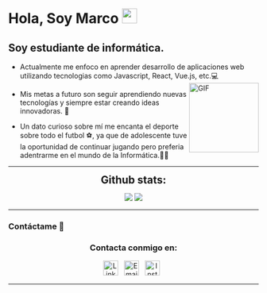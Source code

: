 # Hola, Soy Marco <img width="30px" src="https://media.tenor.com/images/3b388fe03da271d2674faf85eb7c3fcd/tenor.gif" />


## Soy estudiante de informática.

-  Actualmente me enfoco en aprender desarrollo de aplicaciones web utilizando tecnologias como Javascript, React, Vue.js, etc.💻
  <img align="right" alt="GIF" height="140px" 
    src="https://media0.giphy.com/media/v1.Y2lkPTc5MGI3NjExdmM4ZHRpcGMzMGEydWZhaGR1NGxnMTYwODN4enJnMzgxdHJ2N3E1ZyZlcD12MV9pbnRlcm5hbF9naWZfYnlfaWQmY3Q9Zw/Y4ak9Ki2GZCbJxAnJD/giphy.gif" />
  
-  Mis metas a futuro son seguir aprendiendo nuevas tecnologías y siempre estar creando ideas innovadoras. 💪
  

-  Un dato curioso sobre mí me encanta el deporte sobre todo el futbol ⚽​, ya que de adolescente tuve la oportunidad de continuar jugando pero preferia adentrarme en el mundo de la Informática.​👨‍💻
  

 ---

 <div align="center">
<h2 align="center" style="margin: 5px 10px;">Github stats:</h2> 

[![](https://github-readme-stats.vercel.app/api?username=WhiteCascade&show_icons=true&theme=tokyonight&hide_border=true&locale=en)](https://github.com/WhiteCascade)
[![](https://github-readme-streak-stats.herokuapp.com/?user=WhiteCascae&theme=material-palenight)](https://github.com/WhiteCascade)
</div>

---

### Contáctame  📝
<section align="center">
    <h3>Contacta conmigo en:</h3>
    <div>
        <a href="https://www.linkedin.com/in/marco-gabriel-goitia-lazarte-28313a224/"><img width="30px" height="30px" src="icons/linkedin.svg" alt="LinkedIn"></a>
        &nbsp;
        <a href="mailto://marcogoitialazarte@gmail.com"><img width="30px" height="30px" src="icons/gmail.svg" alt="Email"></a>
        &nbsp;
        <a href="https://www.instagram.com/marco_goitia/"><img width="30px" height="30px" src="icons/x.svg" alt="Instagram"></a>
        &nbsp;
    </div>
</section>

---


